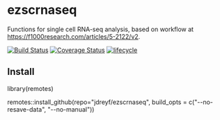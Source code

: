 # ezscrnaseq
Functions for single cell RNA-seq analysis, based on workflow at https://f1000research.com/articles/5-2122/v2.

[![Build Status](https://travis-ci.org/jdreyf/ezscrnaseq.svg?branch=master)](https://travis-ci.org/jdreyf/ezscrnaseq)
[![Coverage Status](https://img.shields.io/codecov/c/github/jdreyf/ezscrnaseq/master.svg)](https://codecov.io/github/jdreyf/ezscrnaseq?branch=master)
[![lifecycle](https://img.shields.io/badge/lifecycle-experimental-orange.svg)](https://www.tidyverse.org/lifecycle/#experimental)

## Install
library(remotes)  

remotes::install_github(repo="jdreyf/ezscrnaseq", build_opts = c("--no-resave-data", "--no-manual"))
